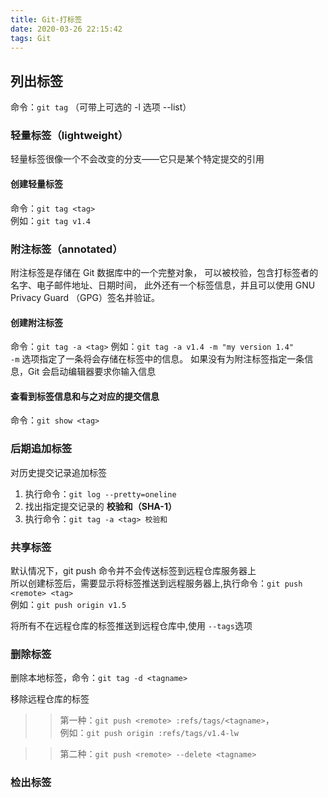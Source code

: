```yaml
---
title: Git-打标签
date: 2020-03-26 22:15:42
tags: Git
---
```

## 列出标签
命令：`git tag` （可带上可选的 -l 选项 --list）

### 轻量标签（lightweight）
轻量标签很像一个不会改变的分支——它只是某个特定提交的引用
<!-- more -->
#### 创建轻量标签
命令：`git tag <tag>`\
例如：`git tag v1.4`

### 附注标签（annotated）
附注标签是存储在 Git 数据库中的一个完整对象， 可以被校验，包含打标签者的名字、电子邮件地址、日期时间， 此外还有一个标签信息，并且可以使用 GNU Privacy Guard （GPG）签名并验证。

#### 创建附注标签
命令：`git tag -a <tag>`
例如：`git tag -a v1.4 -m "my version 1.4"`\
`-m` 选项指定了一条将会存储在标签中的信息。 如果没有为附注标签指定一条信息，Git 会启动编辑器要求你输入信息

#### 查看到标签信息和与之对应的提交信息
命令：`git show <tag>`

### 后期追加标签
对历史提交记录追加标签
1. 执行命令：`git log --pretty=oneline`
2. 找出指定提交记录的 **校验和（SHA-1）**
3. 执行命令：`git tag -a <tag> 校验和`

### 共享标签
默认情况下，git push 命令并不会传送标签到远程仓库服务器上\
所以创建标签后，需要显示将标签推送到远程服务器上,执行命令：`git push <remote> <tag>`\
例如：`git push origin v1.5`

将所有不在远程仓库的标签推送到远程仓库中,使用 `--tags`选项

### 删除标签
删除本地标签，命令：`git tag -d <tagname>`

移除远程仓库的标签
>> 第一种：`git push <remote> :refs/tags/<tagname>`，\
例如：`git push origin :refs/tags/v1.4-lw`

>> 第二种：`git push <remote> --delete <tagname>`

### 检出标签
